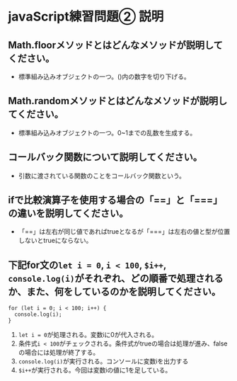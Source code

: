 # javaScript練習問題② 説明

## Math.floorメソッドとはどんなメソッドが説明してください。
- 標準組み込みオブジェクトの一つ。()内の数字を切り下げる。

## Math.randomメソッドとはどんなメソッドが説明してください。
- 標準組み込みオブジェクトの一つ。0~1までの乱数を生成する。

## コールバック関数について説明してください。
- 引数に渡されている関数のことをコールバック関数という。

## ifで比較演算子を使用する場合の「==」と「===」の違いを説明してください。
- 「==」は左右が同じ値であればtrueとなるが「===」は左右の値と型が位置しないとtrueにならない。

## 下記for文の`let i = 0`, `i < 100`, `$i++`, `console.log(i)`がそれぞれ、どの順番で処理されるか、また、何をしているのかを説明してください。

```
for (let i = 0; i < 100; i++) {
  console.log(i);
}
```

1. `let i = 0`が処理される。変数iに0が代入される。
2. 条件式`i < 100`がチェックされる。条件式がtrueの場合は処理が進み、falseの場合には処理が終了する。
3. `console.log(i)`が実行される。コンソールに変数iを出力する
4. `$i++`が実行される。今回は変数iの値に1を足している。